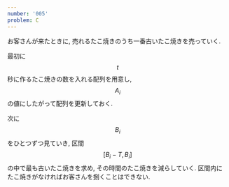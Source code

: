 ```yaml
---
number: '005'
problem: C
---
```

お客さんが来たときに, 売れるたこ焼きのうち一番古いたこ焼きを売っていく.

最初に $$ t $$ 秒に作るたこ焼きの数を入れる配列を用意し, $$ A_i $$ の値にしたがって配列を更新しておく.

次に $$ B_i $$ をひとつずつ見ていき, 区間 $$ [B_i-T, B_i] $$ の中で最も古いたこ焼きを求め, その時間のたこ焼きを減らしていく. 区間内にたこ焼きがなければお客さんを捌くことはできない.
